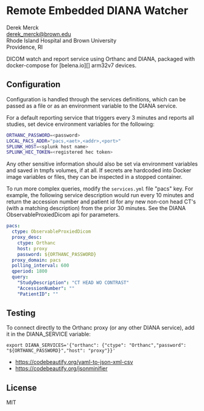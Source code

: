 Remote Embedded DIANA Watcher
==========================

Derek Merck  
<derek_merck@brown.edu>  
Rhode Island Hospital and Brown University  
Providence, RI  

DICOM watch and report service using Orthanc and DIANA, packaged with docker-compose for [belena.io][] arm32v7 devices.

[balena.io]: https://www.balena.io


Configuration
--------------

Configuration is handled through the services definitions, which can be passed as a file or as an environment variable to the DIANA service.

For a default reporting service that triggers every 3 minutes and reports all studies, set device environment variables for the following:

```bash
ORTHANC_PASSWORD=<password>
LOCAL_PACS_ADDR="pacs,<aet>,<addr>,<port>"
SPLUNK_HOST=<splunk host name>
SPLUNK_HEC_TOKEN=<registered hec token>
```

Any other sensitive information should also be set via environment variables and saved in tmpfs volumes, if at all.  If secrets are hardcoded into Docker image variables or files, they can be inspected in a stopped container.

To run more complex queries, modify the `services.yml` file "pacs" key.  For example, the following service description would run every 10 minutes and return the accession number and patient id for any new non-con head CT's (with a matching description) from the prior 30 minutes.  See the DIANA ObservableProxiedDicom api for parameters.

```yaml
pacs:
  ctype: ObservableProxiedDicom
  proxy_desc:
    ctype: Orthanc
    host: proxy
    password: ${ORTHANC_PASSWORD}
  proxy_domain: pacs
  polling_interval: 600
  qperiod: 1800
  query: 
    "StudyDescription": "CT HEAD WO CONTRAST"
    "AccessionNumber": ""
    "PatientID": ""
```

Testing
--------

To connect directly to the Orthanc proxy (or any other DIANA service), add it in the DIANA_SERVICE variable:

`export DIANA_SERVICES='{"orthanc": {"ctype": "Orthanc","password": "${ORTHANC_PASSWORD}","host": "proxy"}}'`

- <https://codebeautify.org/yaml-to-json-xml-csv>
- <https://codebeautify.org/jsonminifier>

License
-------

MIT

